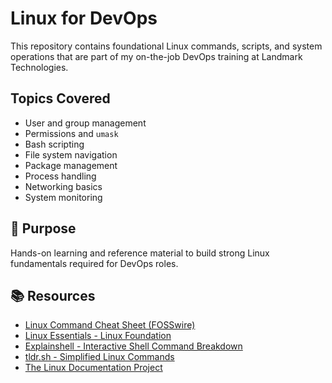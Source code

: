 # Linux for DevOps

This repository contains foundational Linux commands, scripts, and system operations that are part of my on-the-job DevOps training at Landmark Technologies.

## Topics Covered
- User and group management
- Permissions and `umask`
- Bash scripting
- File system navigation
- Package management
- Process handling
- Networking basics
- System monitoring

## 🧠 Purpose
Hands-on learning and reference material to build strong Linux fundamentals required for DevOps roles.
## 📚 Resources
- [Linux Command Cheat Sheet (FOSSwire)](https://cheatography.com/davechild/cheat-sheets/linux-command-line/)
- [Linux Essentials - Linux Foundation](https://training.linuxfoundation.org/training/introduction-to-linux/)
- [Explainshell - Interactive Shell Command Breakdown](https://explainshell.com/)
- [tldr.sh - Simplified Linux Commands](https://tldr.sh/)
- [The Linux Documentation Project](https://www.tldp.org/)
